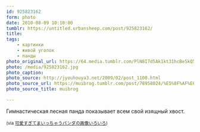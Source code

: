 ```yaml
---
id: 925823162
form: photo
date: 2010-08-09 10:10:00
tumblr: https://untitled.urbansheep.com/post/925823162/
title:
tags:
    - картинки
    - живой уголок
    - панды
photo_original_url: https://64.media.tumblr.com/PlN8I7d5Ak1kt31hcBe5kQ5ko1_500.jpg
photo: /media/925823162.jpg
photo_caption: 
photo_source: http://jyouhouya3.net/2009/02/post_1100.html
photo_source_url: https://muibrog.tumblr.com/post/78958024/%E5%8F%AF%E6%84%9B%E3%81%99%E3%81%8E%E3%81%A6%E3%81%BE%E3%81%84%E3%81%A3%E3%81%A1%E3%82%83%E3%81%86%E3%83%91%E3%83%B3%E3%83%80%E3%81%AE%E7%94%BB%E5%83%8F%E3%81%84%E3%82%8D%E3%81%84%E3%82%8D
photo_source_title: muibrog

---
```


<p>Гимнастическая лесная панда показывает всем свой изящный хвост.</p>

<p><small>(via <a href="http://jyouhouya3.net/2009/02/post_1100.html">可愛すぎてまいっちゃうパンダの画像いろいろ</a>)</small></p>
